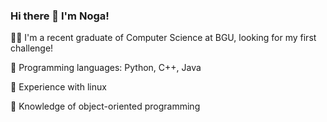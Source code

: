 ### Hi there 👋 I'm Noga!

👩‍💻 I'm a recent graduate of Computer Science at BGU, looking for my first challenge!

🔧 Programming languages: Python, C++, Java

🔧 Experience with linux

🔧 Knowledge of object-oriented programming

